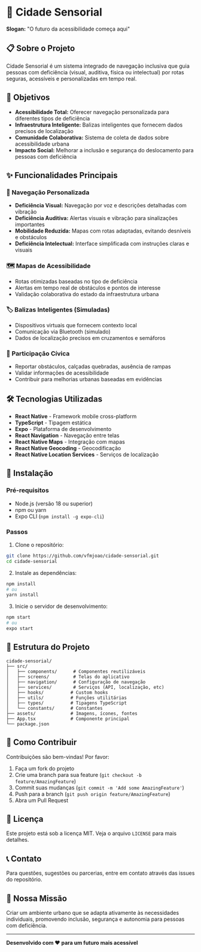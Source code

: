 # 🌆 Cidade Sensorial

**Slogan:** "O futuro da acessibilidade começa aqui"

## 📋 Sobre o Projeto

Cidade Sensorial é um sistema integrado de navegação inclusiva que guia pessoas com deficiência (visual, auditiva, física ou intelectual) por rotas seguras, acessíveis e personalizadas em tempo real.

## 🎯 Objetivos

- **Acessibilidade Total:** Oferecer navegação personalizada para diferentes tipos de deficiência
- **Infraestrutura Inteligente:** Balizas inteligentes que fornecem dados precisos de localização
- **Comunidade Colaborativa:** Sistema de coleta de dados sobre acessibilidade urbana
- **Impacto Social:** Melhorar a inclusão e segurança do deslocamento para pessoas com deficiência

## ✨ Funcionalidades Principais

### 🎨 Navegação Personalizada

- **Deficiência Visual:** Navegação por voz e descrições detalhadas com vibração
- **Deficiência Auditiva:** Alertas visuais e vibração para sinalizações importantes
- **Mobilidade Reduzida:** Mapas com rotas adaptadas, evitando desníveis e obstáculos
- **Deficiência Intelectual:** Interface simplificada com instruções claras e visuais

### 🗺️ Mapas de Acessibilidade

- Rotas otimizadas baseadas no tipo de deficiência
- Alertas em tempo real de obstáculos e pontos de interesse
- Validação colaborativa do estado da infraestrutura urbana

### 🏷️ Balizas Inteligentes (Simuladas)

- Dispositivos virtuais que fornecem contexto local
- Comunicação via Bluetooth (simulado)
- Dados de localização precisos em cruzamentos e semáforos

### 👥 Participação Cívica

- Reportar obstáculos, calçadas quebradas, ausência de rampas
- Validar informações de acessibilidade
- Contribuir para melhorias urbanas baseadas em evidências

## 🛠️ Tecnologias Utilizadas

- **React Native** - Framework mobile cross-platform
- **TypeScript** - Tipagem estática
- **Expo** - Plataforma de desenvolvimento
- **React Navigation** - Navegação entre telas
- **React Native Maps** - Integração com mapas
- **React Native Geocoding** - Geocodificação
- **React Native Location Services** - Serviços de localização

## 📱 Instalação

### Pré-requisitos

- Node.js (versão 18 ou superior)
- npm ou yarn
- Expo CLI (`npm install -g expo-cli`)

### Passos

1. Clone o repositório:

```bash
git clone https://github.com/vfmjoao/cidade-sensorial.git
cd cidade-sensorial
```

2. Instale as dependências:

```bash
npm install
# ou
yarn install
```

3. Inicie o servidor de desenvolvimento:

```bash
npm start
# ou
expo start
```

## 🚀 Estrutura do Projeto

```
cidade-sensorial/
├── src/
│   ├── components/      # Componentes reutilizáveis
│   ├── screens/         # Telas do aplicativo
│   ├── navigation/      # Configuração de navegação
│   ├── services/        # Serviços (API, localização, etc)
│   ├── hooks/          # Custom hooks
│   ├── utils/          # Funções utilitárias
│   ├── types/          # Tipagens TypeScript
│   └── constants/      # Constantes
├── assets/             # Imagens, ícones, fontes
├── App.tsx             # Componente principal
└── package.json
```

## 👥 Como Contribuir

Contribuições são bem-vindas! Por favor:

1. Faça um fork do projeto
2. Crie uma branch para sua feature (`git checkout -b feature/AmazingFeature`)
3. Commit suas mudanças (`git commit -m 'Add some AmazingFeature'`)
4. Push para a branch (`git push origin feature/AmazingFeature`)
5. Abra um Pull Request

## 📄 Licença

Este projeto está sob a licença MIT. Veja o arquivo `LICENSE` para mais detalhes.

## 📞 Contato

Para questões, sugestões ou parcerias, entre em contato através das issues do repositório.

## 🌟 Nossa Missão

Criar um ambiente urbano que se adapta ativamente às necessidades individuais, promovendo inclusão, segurança e autonomia para pessoas com deficiência.

---

**Desenvolvido com ❤️ para um futuro mais acessível**
